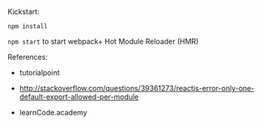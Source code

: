 Kickstart:

`npm install`

`npm start` to start webpack+ Hot Module Reloader (HMR)

References:

- tutorialpoint

- http://stackoverflow.com/questions/39361273/reactjs-error-only-one-default-export-allowed-per-module

- learnCode.academy